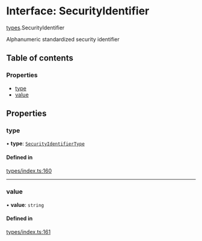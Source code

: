 # Interface: SecurityIdentifier

[types](../wiki/types).SecurityIdentifier

Alphanumeric standardized security identifier

## Table of contents

### Properties

- [type](../wiki/types.SecurityIdentifier#type)
- [value](../wiki/types.SecurityIdentifier#value)

## Properties

### type

• **type**: [`SecurityIdentifierType`](../wiki/types.SecurityIdentifierType)

#### Defined in

[types/index.ts:160](https://github.com/PolymathNetwork/polymesh-sdk/blob/31dfa0dc/src/types/index.ts#L160)

___

### value

• **value**: `string`

#### Defined in

[types/index.ts:161](https://github.com/PolymathNetwork/polymesh-sdk/blob/31dfa0dc/src/types/index.ts#L161)
